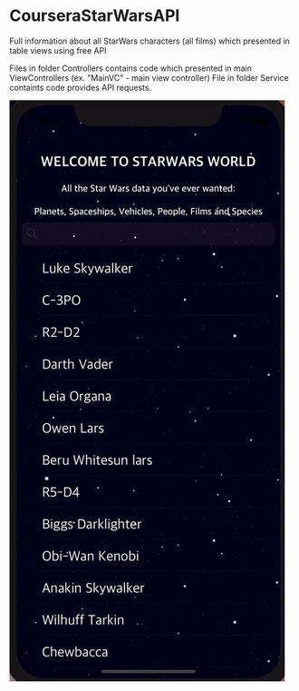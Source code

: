 # CourseraStarWarsAPI
Full information about all StarWars characters (all films) which presented in table views using free API 

Files in folder Controllers contains code which presented in main ViewControllers (ex. "MainVC" - main view controller)
File in folder Service containts code provides API requests. 


![](presentationgif.gif)
